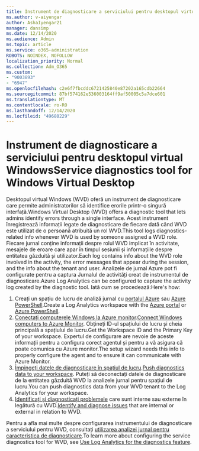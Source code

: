 ```yaml
---
title: Instrument de diagnosticare a serviciului pentru desktopul virtual Windows
ms.author: v-aiyengar
author: AshaIyengar21
manager: dansimp
ms.date: 12/14/2020
ms.audience: Admin
ms.topic: article
ms.service: o365-administration
ROBOTS: NOINDEX, NOFOLLOW
localization_priority: Normal
ms.collection: Adm_O365
ms.custom:
- "9003893"
- "6947"
ms.openlocfilehash: c2e6f7fbcddc6721425840e87202a165cdb22664
ms.sourcegitcommit: 87bf574162e536003164ff9af50005c5a7dce601
ms.translationtype: MT
ms.contentlocale: ro-RO
ms.lasthandoff: 12/14/2020
ms.locfileid: "49680229"
---
```

# <a name="service-diagnostics-tool-for-windows-virtual-desktop"></a><span data-ttu-id="6f5ff-102">Instrument de diagnosticare a serviciului pentru desktopul virtual Windows</span><span class="sxs-lookup"><span data-stu-id="6f5ff-102">Service diagnostics tool for Windows Virtual Desktop</span></span>

<span data-ttu-id="6f5ff-103">Desktopul virtual Windows (WVD) oferă un instrument de diagnosticare care permite administratorilor să identifice erorile printr-o singură interfață.</span><span class="sxs-lookup"><span data-stu-id="6f5ff-103">Windows Virtual Desktop (WVD) offers a diagnostic tool that lets admins identify errors through a single interface.</span></span> <span data-ttu-id="6f5ff-104">Acest instrument înregistrează informații legate de diagnosticare de fiecare dată când WVD este utilizat de o persoană atribuită un rol WVD.</span><span class="sxs-lookup"><span data-stu-id="6f5ff-104">This tool logs diagnostics-related info whenever WVD is used by someone assigned a WVD role.</span></span> <span data-ttu-id="6f5ff-105">Fiecare jurnal conține informații despre rolul WVD implicat în activitate, mesajele de eroare care apar în timpul sesiunii și informațiile despre entitatea găzduită și utilizator.</span><span class="sxs-lookup"><span data-stu-id="6f5ff-105">Each log contains info about the WVD role involved in the activity, the error messages that appear during the session, and the info about the tenant and user.</span></span> <span data-ttu-id="6f5ff-106">Analizele de jurnal Azure pot fi configurate pentru a captura Jurnalul de activități creat de instrumentul de diagnosticare.</span><span class="sxs-lookup"><span data-stu-id="6f5ff-106">Azure Log Analytics can be configured to capture the activity log created by the diagnostic tool.</span></span> <span data-ttu-id="6f5ff-107">Iată cum se procedează:</span><span class="sxs-lookup"><span data-stu-id="6f5ff-107">Here's how:</span></span>

1. <span data-ttu-id="6f5ff-108">Creați un spațiu de lucru de analiză jurnal cu [portalul Azure](https://go.microsoft.com/fwlink/?linkid=2129500) sau [Azure PowerShell](https://go.microsoft.com/fwlink/?linkid=2129501).</span><span class="sxs-lookup"><span data-stu-id="6f5ff-108">Create a Log Analytics workspace with the [Azure portal](https://go.microsoft.com/fwlink/?linkid=2129500) or [Azure PowerShell](https://go.microsoft.com/fwlink/?linkid=2129501).</span></span>
1. <span data-ttu-id="6f5ff-109">[Conectați computerele Windows la Azure monitor](https://go.microsoft.com/fwlink/?linkid=2129913).</span><span class="sxs-lookup"><span data-stu-id="6f5ff-109">[Connect Windows computers to Azure Monitor](https://go.microsoft.com/fwlink/?linkid=2129913).</span></span> <span data-ttu-id="6f5ff-110">Obțineți ID-ul spațiului de lucru și cheia principală a spațiului de lucru.</span><span class="sxs-lookup"><span data-stu-id="6f5ff-110">Get the Workspace ID and the Primary Key of your workspace.</span></span> <span data-ttu-id="6f5ff-111">Expertul de configurare are nevoie de aceste informații pentru a configura corect agentul și pentru a vă asigura că poate comunica cu Azure monitor.</span><span class="sxs-lookup"><span data-stu-id="6f5ff-111">The setup wizard needs this info to properly configure the agent and to ensure it can communicate with Azure Monitor.</span></span>
1. <span data-ttu-id="6f5ff-112">[Împingeți datele de diagnosticare în spațiul de lucru](https://go.microsoft.com/fwlink/?linkid=2128284).</span><span class="sxs-lookup"><span data-stu-id="6f5ff-112">[Push diagnostics data to your workspace](https://go.microsoft.com/fwlink/?linkid=2128284).</span></span> <span data-ttu-id="6f5ff-113">Puteți să deconectați datele de diagnosticare de la entitatea găzduită WVD la analizele jurnal pentru spațiul de lucru.</span><span class="sxs-lookup"><span data-stu-id="6f5ff-113">You can push diagnostics data from your WVD tenant to the Log Analytics for your workspace.</span></span>
1. <span data-ttu-id="6f5ff-114">[Identificați și diagnosticați problemele](https://go.microsoft.com/fwlink/?linkid=2128338) care sunt interne sau externe în legătură cu WVD.</span><span class="sxs-lookup"><span data-stu-id="6f5ff-114">[Identify and diagnose issues](https://go.microsoft.com/fwlink/?linkid=2128338) that are internal or external in relation to WVD.</span></span>

<span data-ttu-id="6f5ff-115">Pentru a afla mai multe despre configurarea instrumentului de diagnosticare a serviciului pentru WVD, consultați [utilizarea analizei jurnal pentru caracteristica de diagnosticare](https://go.microsoft.com/fwlink/?linkid=2128084).</span><span class="sxs-lookup"><span data-stu-id="6f5ff-115">To learn more about configuring the service diagnostics tool for WVD, see [Use Log Analytics for the diagnostics feature](https://go.microsoft.com/fwlink/?linkid=2128084).</span></span>
